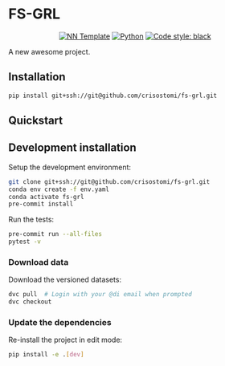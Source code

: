 # FS-GRL

<p align="center">
    <a href="https://github.com/lucmos/nn-template"><img alt="NN Template" src="https://shields.io/badge/nn--template-0.0.2-emerald?style=flat&labelColor=gray"></a>
    <a href="https://www.python.org/downloads/"><img alt="Python" src="https://img.shields.io/badge/python-3.8-blue.svg"></a>
    <a href="https://black.readthedocs.io/en/stable/"><img alt="Code style: black" src="https://img.shields.io/badge/code%20style-black-000000.svg"></a>
</p>

A new awesome project.


## Installation

```bash
pip install git+ssh://git@github.com/crisostomi/fs-grl.git
```


## Quickstart

[comment]: <> (> Fill me!)


## Development installation

Setup the development environment:

```bash
git clone git+ssh://git@github.com/crisostomi/fs-grl.git
conda env create -f env.yaml
conda activate fs-grl
pre-commit install
```

Run the tests:

```bash
pre-commit run --all-files
pytest -v
```


### Download data

Download the versioned datasets:
```bash
dvc pull  # Login with your @di email when prompted
dvc checkout
```


### Update the dependencies

Re-install the project in edit mode:

```bash
pip install -e .[dev]
```
